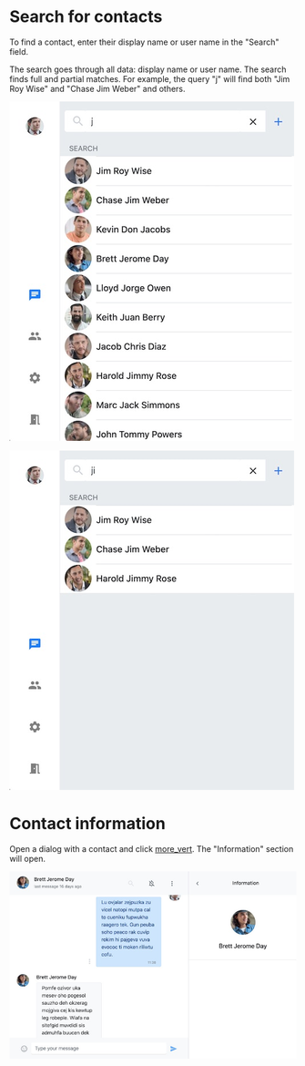 # Search for contacts

To find a contact, enter their display name or user name in the "Search" field.

The search goes through all data: display name or user name. The search finds full and partial matches. For example, the query "j" will find both "Jim Roy Wise" and "Chase Jim Weber" and others.

![contacts-search1](/docs/images/contacts-search1.jpg)

![contacts-search2](/docs/images/contacts-search2.jpg)

# Contact information

Open a dialog with a contact and click [more_vert](:Icon). The "Information" section will open.

![contacts-info](/docs/images/contacts-info.jpg)
